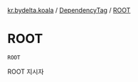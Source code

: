 [kr.bydelta.koala](../index.md) / [DependencyTag](index.md) / [ROOT](./-r-o-o-t.md)

# ROOT

`ROOT`

ROOT 지시자


